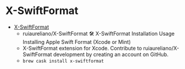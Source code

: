 # X-SwiftFormat
- [X-SwiftFormat](https://github.com/ruiaureliano/X-SwiftFormat)
  -  ruiaureliano/X-SwiftFormat 🛠 X-SwiftFormat    Installation Usage Installing Apple Swift Format (Xcode or Mint)
  - X-SwiftFormat extension for Xcode. Contribute to ruiaureliano/X-SwiftFormat development by creating an account on GitHub.
  - `brew cask install x-swiftformat`
